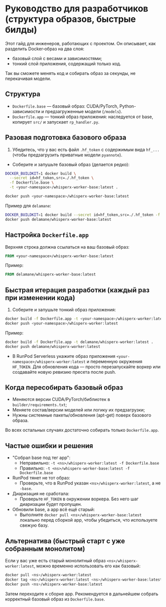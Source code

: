 # Руководство для разработчиков (структура образов, быстрые билды)

Этот гайд для инженеров, работающих с проектом. Он описывает, как разделить Docker‑образ на два слоя:

- базовый слой с весами и зависимостями;
- тонкий слой приложения, содержащий только код.

Так вы сможете менять код и собирать образ за секунды, не перекачивая модели.

## Структура

- `Dockerfile.base` — базовый образ: CUDA/PyTorch, Python-зависимости и предзагруженные модели (`/models`).
- `Dockerfile.app` — тонкий образ приложения: наследуется от base, копирует `src/` и запускает `rp_handler.py`.

## Разовая подготовка базового образа

1. Убедитесь, что у вас есть файл `.hf_token` с содержимым вида `hf_...` (чтобы предзагрузить приватные модели `pyannote`).

- Соберите и запушьте базовый образ (делается редко):

```bash
DOCKER_BUILDKIT=1 docker build \
  --secret id=hf_token,src=./.hf_token \
  -f Dockerfile.base \
  -t <your-namespace>/whisperx-worker-base:latest .

docker push <your-namespace>/whisperx-worker-base:latest
```

Пример для `delamane`:

```bash
DOCKER_BUILDKIT=1 docker build --secret id=hf_token,src=./.hf_token -f Dockerfile.base -t delamane/whisperx-worker-base:latest .
docker push delamane/whisperx-worker-base:latest
```

## Настройка `Dockerfile.app`

Верхняя строка должна ссылаться на ваш базовый образ:

```dockerfile
FROM <your-namespace>/whisperx-worker-base:latest
```

Пример:

```dockerfile
FROM delamane/whisperx-worker-base:latest
```

## Быстрая итерация разработки (каждый раз при изменении кода)

1. Соберите и запушьте тонкий образ приложения:

```bash
docker build -f Dockerfile.app -t <your-namespace>/whisperx-worker:latest .
docker push <your-namespace>/whisperx-worker:latest
```

Пример:

```bash
docker build -f Dockerfile.app -t delamane/whisperx-worker:latest .
docker push delamane/whisperx-worker:latest
```

- В RunPod Serverless укажите образ приложения `<your-namespace>/whisperx-worker:latest` и переменную окружения `HF_TOKEN`. Для обновления кода — просто перезапускайте воркер или создавайте новую ревизию пресета после push.

## Когда пересобирать базовый образ

- Меняются версии CUDA/PyTorch/библиотек в `builder/requirements.txt`;
- Меняете состав/версии моделей или логику их предзагрузки;
- Нужны системные пакеты/обновления (apt-get) поверх базового образа.

Во всех остальных случаях достаточно собирать только `Dockerfile.app`.

## Частые ошибки и решения

- "Собрал base под тег app":
  - Неправильно: `-t <ns>/whisperx-worker:latest -f Dockerfile.base`
  - Правильно: `-t <ns>/whisperx-worker-base:latest -f Dockerfile.base`
- RunPod тянет не тот образ:
  - Проверьте, что в RunPod указан `<ns>/whisperx-worker:latest`, а не `-base`.
- Диаризация не сработала:
  - Проверьте `HF_TOKEN` в окружении воркера. Без него шаг диаризации будет пропущен.
- Обновили base, а app всё ещё старый:
  - Выполните `docker pull <ns>/whisperx-worker-base:latest` локально перед сборкой app, чтобы убедиться, что используете свежую базу.

## Альтернатива (быстрый старт с уже собранным монолитом)

Если у вас уже есть старый монолитный образ `<ns>/whisperx-worker:latest`, можно временно использовать его как базовый:

```bash
docker pull <ns>/whisperx-worker:latest
docker tag <ns>/whisperx-worker:latest <ns>/whisperx-worker-base:latest
docker push <ns>/whisperx-worker-base:latest
```

Затем переходите к сборке app. Рекомендуется в дальнейшем собрать корректный базовый образ из `Dockerfile.base`.


